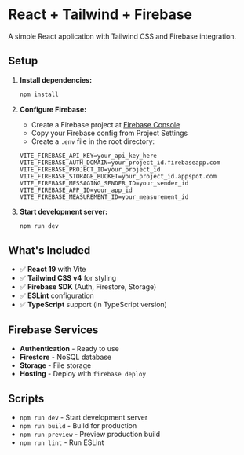 # React + Tailwind + Firebase

A simple React application with Tailwind CSS and Firebase integration.

## Setup

1. **Install dependencies:**
   ```bash
   npm install
   ```

2. **Configure Firebase:**
   - Create a Firebase project at [Firebase Console](https://console.firebase.google.com/)
   - Copy your Firebase config from Project Settings
   - Create a `.env` file in the root directory:
   ```env
   VITE_FIREBASE_API_KEY=your_api_key_here
   VITE_FIREBASE_AUTH_DOMAIN=your_project_id.firebaseapp.com
   VITE_FIREBASE_PROJECT_ID=your_project_id
   VITE_FIREBASE_STORAGE_BUCKET=your_project_id.appspot.com
   VITE_FIREBASE_MESSAGING_SENDER_ID=your_sender_id
   VITE_FIREBASE_APP_ID=your_app_id
   VITE_FIREBASE_MEASUREMENT_ID=your_measurement_id
   ```

3. **Start development server:**
   ```bash
   npm run dev
   ```

## What's Included

- ✅ **React 19** with Vite
- ✅ **Tailwind CSS v4** for styling
- ✅ **Firebase SDK** (Auth, Firestore, Storage)
- ✅ **ESLint** configuration
- ✅ **TypeScript** support (in TypeScript version)

## Firebase Services

- **Authentication** - Ready to use
- **Firestore** - NoSQL database
- **Storage** - File storage
- **Hosting** - Deploy with `firebase deploy`

## Scripts

- `npm run dev` - Start development server
- `npm run build` - Build for production
- `npm run preview` - Preview production build
- `npm run lint` - Run ESLint
